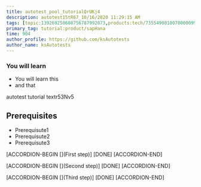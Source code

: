 ```yaml
---
title: autotest_pool_tutorialQrUKj4
description: autotest15tR67_10/16/2020 11:29:15 AM
tags: [topic:139269250608756787992873,products:tech/73554900100700000996,tutorial:experience/advanced]
primary_tag: tutorial:product/sapHana
time: 904
author_profile: https://github.com/ksAutotests
author_name: ksAutotests
---
```

### You will learn
- You will learn this
- and that

autotest tutorial textr53Nv5

## Prerequisites
- Prerequisute1
- Prerequisute2
- Prerequisute3

[ACCORDION-BEGIN [](First step)]
[DONE]
[ACCORDION-END]

[ACCORDION-BEGIN [](Second step)]
[DONE]
[ACCORDION-END]

[ACCORDION-BEGIN [](Third step)]
[DONE]
[ACCORDION-END]


